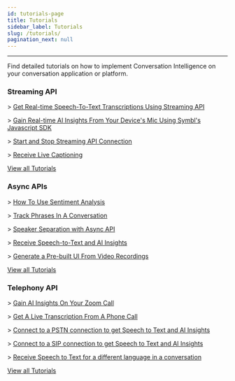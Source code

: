 ```yaml
---
id: tutorials-page
title: Tutorials
sidebar_label: Tutorials
slug: /tutorials/
pagination_next: null
---
```

 
---
Find detailed tutorials on how to implement Conversation Intelligence on your conversation application or platform.


<div class="card-container">
  <div class="intro-card">
    <h3>Streaming API</h3>
      <p> <span> > </span> <a href="/docs/streamingapi/tutorials/receive-ai-insights-from-your-web-browser">Get Real-time Speech-To-Text Transcriptions Using Streaming API</a></p>
      <p> <span> > </span> <a href="/docs/javascript-sdk/tutorials/receive-ai-insights-from-your-computer">Gain Real-time AI Insights From Your Device's Mic Using Symbl's Javascript SDK</a></p>
      <p> <span> > </span> <a href="/docs/streamingapi/code-snippets/start-and-stop-connection">Start and Stop Streaming API Connection</a></p>
      <p> <span> > </span> <a href="/docs/streamingapi/code-snippets/receive-live-captioning">Receive Live Captioning</a></p>
      <a class="button button1 tutorial-button" href="/docs/streamingapi/code-snippets/start-and-stop-connection">View all Tutorials</a>
  </div>

  <div class="intro-card">
    <h3>Async APIs</h3>
      <p> <span> > </span><a href="/docs/async-api/code-snippets/how-to-use-sentiment-analysis">How To Use Sentiment Analysis</a></p>
      <p> <span> > </span><a href="/docs/async-api/code-snippets/track-phrases-in-a-conversation">Track Phrases In A Conversation</a></p>
      <p> <span> > </span><a href="/async-api/tutorials/get-speaker-separation-audio-video">Speaker Separation with Async API</a></p>
      <p> <span> > </span><a href="/docs/async-api/code-snippets/receive-speech-to-text-and-ai-insights">Receive Speech-to-Text and AI Insights</a></p>
      <p> <span> > </span><a href="/docs/async-api/code-snippets/generate-pre-built-ui-from-video-recordings">Generate a Pre-built UI From Video Recordings</a></p>
      <a class="button button2 tutorial-button" href="/docs/async-api/code-snippets/how-to-use-sentiment-analysis">View all Tutorials</a>
  </div>

  <div class="intro-card">
      <h3>Telephony API</h3>
      <p> <span> > </span><a href="/docs/telephony/tutorials/connect-to-zoom">Gain AI Insights On Your Zoom Call</a></p>
      <p> <span> > </span><a href="/docs/telephony/tutorials/connect-to-phone-call">Get A Live Transcription From A Phone Call</a></p>
      <p> <span> > </span><a href="/docs/telephony/code-snippets/connect-to-pstn">Connect to a PSTN connection to get Speech to Text and AI Insights</a></p>
      <p> <span> > </span><a href="/docs/telephony/code-snippets/connect-to-sip">Connect to a SIP connection to get Speech to Text and AI Insights</a></p>
      <p> <span> > </span><a href="/docs/telephony/code-snippets/receive-speech-to-text-for-a-different-language">Receive Speech to Text for a different language in a conversation</a></p>
      <a class="button button3 tutorial-button" href="/docs/telephony/tutorials/connect-to-zoom">View all Tutorials</a>
  </div>
</div>



 